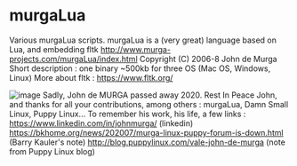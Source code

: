 # murgaLua
Various murgaLua scripts.
murgaLua is a (very great) language based on Lua, and embedding fltk
http://www.murga-projects.com/murgaLua/index.html
Copyright (C) 2006-8 John de Murga
Short description : one binary ~500kb for three OS (Mac OS, Windows, Linux)
More about fltk : https://www.fltk.org/

![image](https://user-images.githubusercontent.com/83860363/118385429-f1f38d80-b60e-11eb-94dc-6c320e1de30a.png)
Sadly, John de MURGA passed away 2020. Rest In Peace John, and thanks for all your contributions, among others : murgaLua,  Damn Small Linux, Puppy Linux...
To remember his work, his life, a few links :
https://www.linkedin.com/in/johnmurga/ (linkedin)
https://bkhome.org/news/202007/murga-linux-puppy-forum-is-down.html (Barry Kauler's note)
http://blog.puppylinux.com/vale-john-de-murga (note from Puppy Linux blog)
